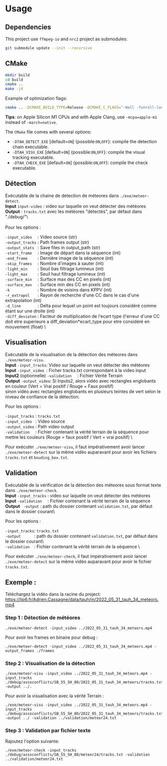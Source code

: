 # Usage


## Dependencies

This project use `ffmpeg-io` and `nrc2` project as submodules:

```bash
git submodule update --init --recursive
```

## CMake

```bash
mkdir build
cd build
cmake ..
make -j4
```

Example of optimization flags:
```bash
cmake .. -DCMAKE_BUILD_TYPE=Release -DCMAKE_C_FLAGS="-Wall -funroll-loops -fstrict-aliasing -march=native"
```

**Tips**: on Apple Silicon M1 CPUs and with Apple Clang, use `-mcpu=apple-m1` instead of `-march=native`.

The `CMake` file comes with several options:
 * `-DTAH_DETECT_EXE` [default=`ON`] {possible:`ON`,`OFF`}: compile the detection chain executable.
 * `-DTAH_VISU_EXE` [default=`ON`] {possible:`ON`,`OFF`}: compile the visual tracking executable.
 * `-DTAH_CHECK_EXE` [default=`ON`] {possible:`ON`,`OFF`}: compile the check executable.

## **Détection**

Exécutable de la chaine de detection de méteores dans `./exe/meteor-detect`. \
**Input** `input-video` : video sur laquelle on veut détecter des météores \
**Output** : `tracks.txt` avec les météores "détectés", par défaut dans "./debug/"\  
\
Pour les options : 

` -input_video   ` : Video source (str)  \
` -output_tracks ` : Path frames output (str)  \
` -output_stats  ` : Save files in output_path (str)  \
` -start_frame   ` : Image de départ dans la séquence (int)  \
` -end_frame     ` : Dernière image de la séquence (int)  \
` -skip_frames   ` : Nombre d'images à sauter (int)  \
` -light_min     ` : Seuil bas filtrage lumineux (int)  \
` -light_max     ` : Seuil haut filtrage lumineux (int)  \
` -surface_min   ` : Surface max des CC en pixels (int)  \
` -surface_max   ` : Surface min des CC en pixels (int)  \
` -k             ` : Nombre de voisins dans KPPV (int)  \
` -r_extrapol    ` : Rayon de recherche d'une CC dans le cas d'une extrapolation (int)  \
` -d_line        ` : Delta pour lequel un point est toujours considéré comme étant sur une droite (int)  \
` -diff_deviaton ` : Facteur de multiplication de l'ecart type (l'erreur d'une CC doit etre superieure a diff_deviation*ecart_type pour etre considéré en mouvement (float)  \

## **Visualisation**

Exécutable de la visualisation de la détection des méteores dans `./exe/meteor-visu`. \
**Input** ` -input_tracks `:  Video sur laquelle on veut détecter des météores \
**Input** ` -input_video  `:  Ficher tracks.txt correspondant à la video input \
**Input2** (optionnelle) ` -validation   ` : Fichier Vérité Terrain \
**Output** ` -output_video `: Si Inputs2, alors vidéo avec rectangles englobants en couleur (Vert = Vrai positif / Rouge = Faux positif) \
sinon vidéo avec rectangles englobants en plusieurs teintes de vert selon le niveau de confiance de la détection.  

Pour les options : 

` -input_tracks ` : `tracks.txt` \
` -input_video  ` : Video source \
` -output_video ` : Path video output \
` -validation   ` : Fichier contenant la vérité terrain de la séquence pour mettre les couleurs (Rouge = faux positif / Vert = vrai positif) \

Pour exécuter `./exe/meteor-visu`, il faut impérativement avoir lancer `./exe/meteor-detect` sur la même vidéo auparavant pour avoir les fichiers `tracks.txt` et `bouding_box.txt`.

## **Validation**

Exécutable de la vérification de la détection des méteores sous format texte dans `./exe/meteor-check`. \
**Input** ` -input_tracks ` :  video sur laquelle on veut détecter des météores \
**Input**  ` -validation   ` : Fichier contenant la vérité terrain de la séquence \
**Output** ` -output` : path du dossier contenant `validation.txt`, par défaut dans le dossier courant\

Pour les options : 

` -input_tracks `: `tracks.txt` \
` -output       `: path du dossier contenant `validation.txt`, par défaut dans le dossier courant\ \
` -validation   `: Fichier contenant la vérité terrain de la séquence \

Pour exécuter `./exe/meteor-check`, il faut impérativement avoir lancer `./exe/meteor-detect` sur la même vidéo auparavant pour avoir le fichier `tracks.txt`.


## Exemple : 

Téléchargez la vidéo dans la racine du project: https://lip6.fr/Adrien.Cassagne/data/tauh/in/2022_05_31_tauh_34_meteors.mp4

### Step 1 : Détection de météores

```shell
./exe/meteor-detect -input_video ../2022_05_31_tauh_34_meteors.mp4
```

Pour avoir les frames en binaire pour debug : 

```shell
./exe/meteor-detect -input_video ../2022_05_31_tauh_34_meteors.mp4 -output_frames ./frames
```

### Step 2 : Visualisation de la détection

```shell
./exe/meteor-visu -input_video ../2022_05_31_tauh_34_meteors.mp4 -input_tracks ./debug/assoconflicts/SB_55_SH_80/2022_05_31_tauh_34_meteors/tracks.txt -output ../.
```

Pour avoir la visualisation avec la vérité Terrain :

```shell
./exe/meteor-visu -input_video ../2022_05_31_tauh_34_meteors.mp4 -input_tracks ./debug/assoconflicts/SB_55_SH_80/2022_05_31_tauh_34_meteors/tracks.txt -output ../ -validation ../validation/meteor24.txt
```

### Step 3 : Validation par fichier texte

Rajoutez l'option suivante:
```shell
./exe/meteor-check -input_tracks ./debug/assoconflicts/SB_55_SH_80/meteor24/tracks.txt -validation ../validation/meteor24.txt
```

